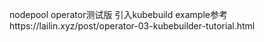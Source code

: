 nodepool operator测试版 引入kubebuild example参考https://lailin.xyz/post/operator-03-kubebuilder-tutorial.html
